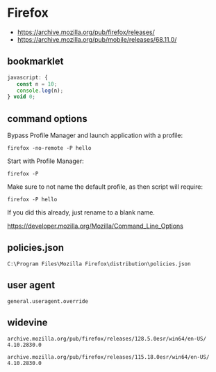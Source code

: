 # Firefox

- https://archive.mozilla.org/pub/firefox/releases/
- https://archive.mozilla.org/pub/mobile/releases/68.11.0/

## bookmarklet

~~~js
javascript: {
   const n = 10;
   console.log(n);
} void 0;
~~~

## command options

Bypass Profile Manager and launch application with a profile:

~~~
firefox -no-remote -P hello
~~~

Start with Profile Manager:

~~~
firefox -P
~~~

Make sure to not name the default profile, as then script will require:

~~~
firefox -P hello
~~~

If you did this already, just rename to a blank name.

<https://developer.mozilla.org/Mozilla/Command_Line_Options>

## policies.json

~~~
C:\Program Files\Mozilla Firefox\distribution\policies.json
~~~

## user agent

~~~
general.useragent.override
~~~

## widevine

~~~
archive.mozilla.org/pub/firefox/releases/128.5.0esr/win64/en-US/
4.10.2830.0

archive.mozilla.org/pub/firefox/releases/115.18.0esr/win64/en-US/
4.10.2830.0
~~~
